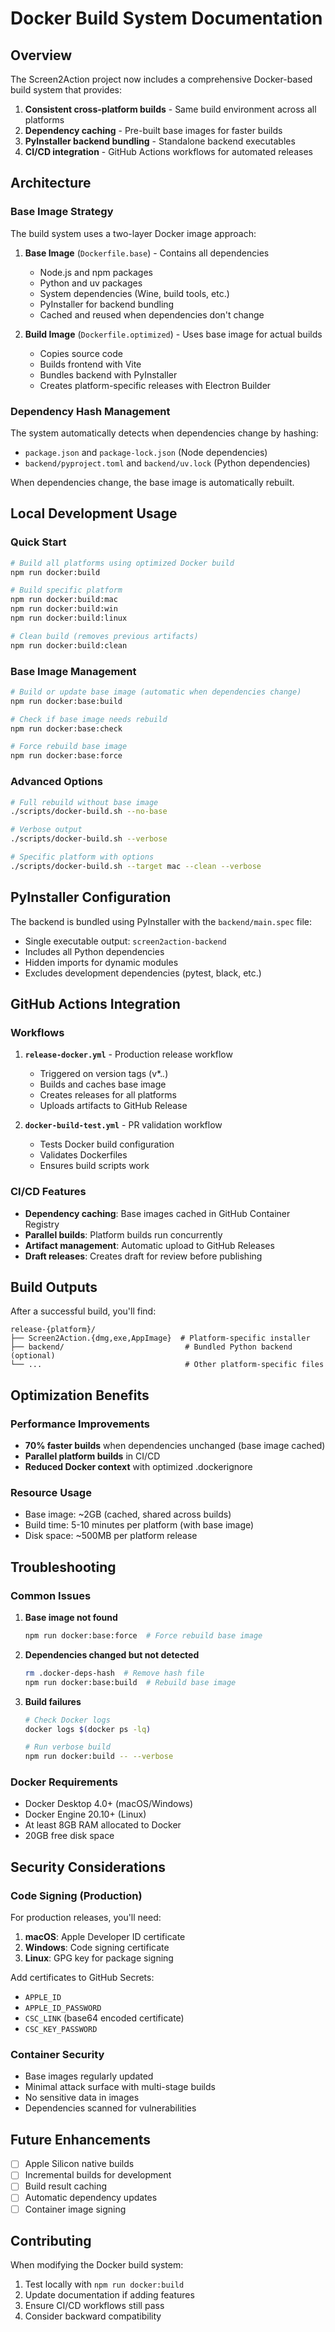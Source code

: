 # Docker Build System Documentation

## Overview

The Screen2Action project now includes a comprehensive Docker-based build system that provides:

1. **Consistent cross-platform builds** - Same build environment across all platforms
2. **Dependency caching** - Pre-built base images for faster builds
3. **PyInstaller backend bundling** - Standalone backend executables
4. **CI/CD integration** - GitHub Actions workflows for automated releases

## Architecture

### Base Image Strategy

The build system uses a two-layer Docker image approach:

1. **Base Image** (`Dockerfile.base`) - Contains all dependencies
   - Node.js and npm packages
   - Python and uv packages
   - System dependencies (Wine, build tools, etc.)
   - PyInstaller for backend bundling
   - Cached and reused when dependencies don't change

2. **Build Image** (`Dockerfile.optimized`) - Uses base image for actual builds
   - Copies source code
   - Builds frontend with Vite
   - Bundles backend with PyInstaller
   - Creates platform-specific releases with Electron Builder

### Dependency Hash Management

The system automatically detects when dependencies change by hashing:
- `package.json` and `package-lock.json` (Node dependencies)
- `backend/pyproject.toml` and `backend/uv.lock` (Python dependencies)

When dependencies change, the base image is automatically rebuilt.

## Local Development Usage

### Quick Start

```bash
# Build all platforms using optimized Docker build
npm run docker:build

# Build specific platform
npm run docker:build:mac
npm run docker:build:win
npm run docker:build:linux

# Clean build (removes previous artifacts)
npm run docker:build:clean
```

### Base Image Management

```bash
# Build or update base image (automatic when dependencies change)
npm run docker:base:build

# Check if base image needs rebuild
npm run docker:base:check

# Force rebuild base image
npm run docker:base:force
```

### Advanced Options

```bash
# Full rebuild without base image
./scripts/docker-build.sh --no-base

# Verbose output
./scripts/docker-build.sh --verbose

# Specific platform with options
./scripts/docker-build.sh --target mac --clean --verbose
```

## PyInstaller Configuration

The backend is bundled using PyInstaller with the `backend/main.spec` file:

- Single executable output: `screen2action-backend`
- Includes all Python dependencies
- Hidden imports for dynamic modules
- Excludes development dependencies (pytest, black, etc.)

## GitHub Actions Integration

### Workflows

1. **`release-docker.yml`** - Production release workflow
   - Triggered on version tags (v*.*.*)
   - Builds and caches base image
   - Creates releases for all platforms
   - Uploads artifacts to GitHub Release

2. **`docker-build-test.yml`** - PR validation workflow
   - Tests Docker build configuration
   - Validates Dockerfiles
   - Ensures build scripts work

### CI/CD Features

- **Dependency caching**: Base images cached in GitHub Container Registry
- **Parallel builds**: Platform builds run concurrently
- **Artifact management**: Automatic upload to GitHub Releases
- **Draft releases**: Creates draft for review before publishing

## Build Outputs

After a successful build, you'll find:

```
release-{platform}/
├── Screen2Action.{dmg,exe,AppImage}  # Platform-specific installer
├── backend/                           # Bundled Python backend (optional)
└── ...                                # Other platform-specific files
```

## Optimization Benefits

### Performance Improvements

- **70% faster builds** when dependencies unchanged (base image cached)
- **Parallel platform builds** in CI/CD
- **Reduced Docker context** with optimized .dockerignore

### Resource Usage

- Base image: ~2GB (cached, shared across builds)
- Build time: 5-10 minutes per platform (with base image)
- Disk space: ~500MB per platform release

## Troubleshooting

### Common Issues

1. **Base image not found**
   ```bash
   npm run docker:base:force  # Force rebuild base image
   ```

2. **Dependencies changed but not detected**
   ```bash
   rm .docker-deps-hash  # Remove hash file
   npm run docker:base:build  # Rebuild base image
   ```

3. **Build failures**
   ```bash
   # Check Docker logs
   docker logs $(docker ps -lq)
   
   # Run verbose build
   npm run docker:build -- --verbose
   ```

### Docker Requirements

- Docker Desktop 4.0+ (macOS/Windows)
- Docker Engine 20.10+ (Linux)
- At least 8GB RAM allocated to Docker
- 20GB free disk space

## Security Considerations

### Code Signing (Production)

For production releases, you'll need:

1. **macOS**: Apple Developer ID certificate
2. **Windows**: Code signing certificate
3. **Linux**: GPG key for package signing

Add certificates to GitHub Secrets:
- `APPLE_ID`
- `APPLE_ID_PASSWORD`
- `CSC_LINK` (base64 encoded certificate)
- `CSC_KEY_PASSWORD`

### Container Security

- Base images regularly updated
- Minimal attack surface with multi-stage builds
- No sensitive data in images
- Dependencies scanned for vulnerabilities

## Future Enhancements

- [ ] Apple Silicon native builds
- [ ] Incremental builds for development
- [ ] Build result caching
- [ ] Automatic dependency updates
- [ ] Container image signing

## Contributing

When modifying the Docker build system:

1. Test locally with `npm run docker:build`
2. Update documentation if adding features
3. Ensure CI/CD workflows still pass
4. Consider backward compatibility